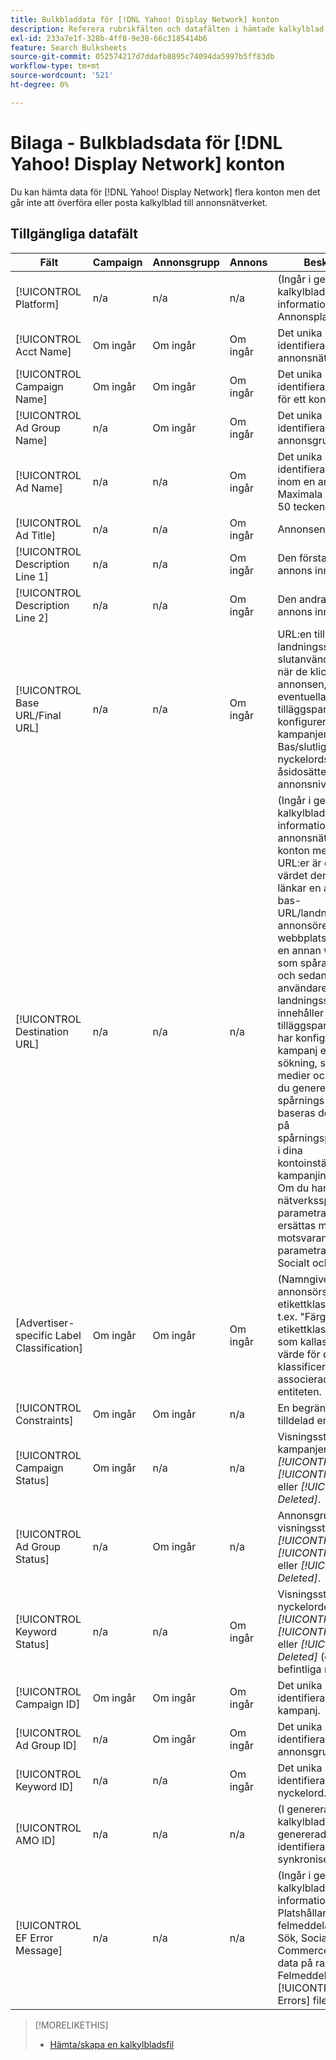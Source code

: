 ```yaml
---
title: Bulkbladdata för [!DNL Yahoo! Display Network] konton
description: Referera rubrikfälten och datafälten i hämtade kalkylblad för [!DNL Yahoo! Display Network] konton.
exl-id: 233a7e1f-328b-4ff8-9e38-66c3185414b6
feature: Search Bulksheets
source-git-commit: 052574217d7ddafb8895c74094da5997b5ff83db
workflow-type: tm+mt
source-wordcount: '521'
ht-degree: 0%

---
```


# Bilaga - Bulkbladsdata för [!DNL Yahoo! Display Network] konton

<!-- 
[Re-add "Required" to title, file name, and TOC if you add the ability to create/edit campaigns using YDN bulksheets. Then will also need to add more text below, like for the other SEs.]
-->

Du kan hämta data för [!DNL Yahoo! Display Network] flera konton men det går inte att överföra eller posta kalkylblad till annonsnätverket.

<!-- Hiding because this is probably too long a list to be useful.

## Available header fields

The following example shows data in comma-delimited values. If you're using tab-separated values, then the data looks different.

Platform,Acct Name,Campaign Name,Ad Group Name,Ad Name, Ad Title,Description Line 1,Description Line 2,Base URL/Final URL,Destination URL,[Advertiser-specific Label Classification],Bid Rules,Constraints,Campaign Status,Ad Group Status,Ad Status,Campaign ID,Ad Group ID,Ad ID,AMO ID,EF Error Message

-->

## Tillgängliga datafält

| Fält | Campaign | Annonsgrupp | Annons | Beskrivning |
|----|----|----|----|----|
| [!UICONTROL Platform] | n/a | n/a | n/a | (Ingår i genererade kalkylblad i informationssyfte) Annonsplattformen. |
| [!UICONTROL Acct  Name] | Om ingår | Om ingår | Om ingår | Det unika namn som identifierar ett annonsnätverkskonto. |
| [!UICONTROL Campaign Name] | Om ingår | Om ingår | Om ingår | Det unika namn som identifierar en kampanj för ett konto. |
| [!UICONTROL Ad Group Name] | n/a | Om ingår | Om ingår | Det unika namn som identifierar en annonsgrupp. |
| [!UICONTROL Ad Name] | n/a | n/a | Om ingår | Det unika namn som identifierar annonsen inom en annonsgrupp. Maximala längden är 50 tecken. |
| [!UICONTROL Ad Title] | n/a | n/a | Om ingår | Annonsens rubrik. |
| [!UICONTROL Description Line 1] | n/a | n/a | Om ingår | Den första raden i en annons innehåll. |
| [!UICONTROL Description Line 2] | n/a | n/a | Om ingår | Den andra raden i en annons innehåll. |
| [!UICONTROL Base URL/Final URL] | n/a | n/a | Om ingår | URL:en till landningssidan som slutanvändarna tas till när de klickar på annonsen, inklusive eventuella tilläggsparametrar som konfigurerats för kampanjen eller kontot. Bas/slutliga URL:er på nyckelordsnivå åsidosätter URL:er på annonsnivå och högre. |
| [!UICONTROL Destination URL] | n/a | n/a | n/a | (Ingår i genererade kalkylblad i informationssyfte, inte i annonsnätverket) För konton med mål-URL:er är det här värdet den URL som länkar en annons till en bas-URL/landningssida på annonsörens webbplats (ibland via en annan webbplats som spårar klickningen och sedan dirigerar om användaren till landningssidan). Den innehåller eventuella tilläggsparametrar som har konfigurerats för kampanj eller konto för sökning, sociala medier och handel. Om du genererade spårnings-URL:er baseras det här värdet på spårningsparametrarna i dina kontoinställningar och kampanjinställningar. Om du har lagt till nätverksspecifika parametrar kan de ersättas med motsvarande parametrar för Sök, Socialt och Handel. |
| \[Advertiser-specific Label Classification\] | Om ingår | Om ingår | Om ingår | (Namngiven för en annonsörspecifik etikettklassificering, t.ex. &quot;Färg&quot; för en etikettklassificering som kallas Färg) Ett värde för den angivna klassificeringen som är associerad med entiteten. |
| [!UICONTROL Constraints] | Om ingår | Om ingår | n/a | En begränsning som är tilldelad entiteten. |
| [!UICONTROL Campaign Status] | Om ingår | n/a | n/a | Visningsstatus för kampanjen: <i>[!UICONTROL Active]</i>, <i>[!UICONTROL Paused]</i>, eller <i>[!UICONTROL Deleted]</i>. |
| [!UICONTROL Ad Group Status] | n/a | Om ingår | n/a | Annonsgruppens visningsstatus: <i>[!UICONTROL Active]</i>, <i>[!UICONTROL Paused]</i>, eller <i>[!UICONTROL Deleted]</i>. |
| [!UICONTROL Keyword Status] | n/a | n/a | Om ingår | Visningsstatus för nyckelordet: <i>[!UICONTROL Active]</i>, <i>[!UICONTROL Paused]</i>, eller <i>[!UICONTROL Deleted]</i> (endast befintliga nyckelord). |
| [!UICONTROL Campaign ID] | Om ingår | Om ingår | Om ingår | Det unika ID som identifierar en befintlig kampanj. |
| [!UICONTROL Ad Group ID] | n/a | Om ingår | Om ingår | Det unika ID som identifierar en befintlig annonsgrupp. |
| [!UICONTROL Keyword ID] | n/a | n/a | Om ingår | Det unika ID som identifierar ett befintligt nyckelord. |
| [!UICONTROL AMO ID] | n/a | n/a | n/a | (I genererade kalkylblad) En Adobe-genererad unik identifierare för en synkroniserad enhet. |
| [!UICONTROL EF Error Message] | n/a | n/a | n/a | (Ingår i genererade kalkylblad i informationssyfte) Platshållare för att visa felmeddelanden från Sök, Social och Commerce gällande data på raden. Felmeddelanden ingår i [!UICONTROL EF Errors] filer. |

<table style="table-layout:auto">

>[!MORELIKETHIS]
>
>* [Hämta/skapa en kalkylbladsfil](../bulksheet-download.md)
